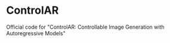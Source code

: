 # ControlAR
Official code for "ControlAR: Controllable Image Generation with Autoregressive Models"
